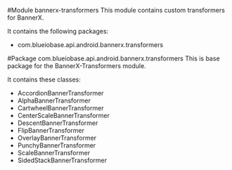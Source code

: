 #Module bannerx-transformers
This module contains custom transformers for BannerX.

It contains the following packages:
- com.blueiobase.api.android.bannerx.transformers


#Package com.blueiobase.api.android.bannerx.transformers
This is base package for the BannerX-Transformers module.

It contains these classes:
- AccordionBannerTransformer
- AlphaBannerTransformer
- CartwheelBannerTransformer
- CenterScaleBannerTransformer
- DescentBannerTransformer
- FlipBannerTransformer
- OverlayBannerTransformer
- PunchyBannerTransformer
- ScaleBannerTransformer
- SidedStackBannerTransformer